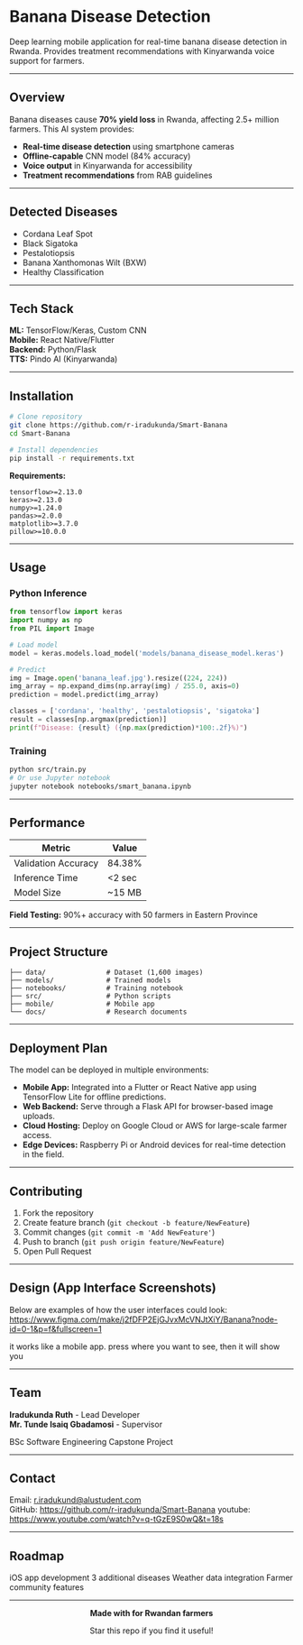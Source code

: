 # Banana Disease Detection

Deep learning mobile application for real-time banana disease detection in Rwanda. Provides treatment recommendations with Kinyarwanda voice support for farmers.

---

## Overview

Banana diseases cause **70% yield loss** in Rwanda, affecting 2.5+ million farmers. This AI system provides:
- **Real-time disease detection** using smartphone cameras
- **Offline-capable** CNN model (84% accuracy)
- **Voice output** in Kinyarwanda for accessibility
- **Treatment recommendations** from RAB guidelines

---

##  Detected Diseases

- Cordana Leaf Spot
- Black Sigatoka  
- Pestalotiopsis
- Banana Xanthomonas Wilt (BXW)
- Healthy Classification

---

##  Tech Stack

**ML:** TensorFlow/Keras, Custom CNN  
**Mobile:** React Native/Flutter  
**Backend:** Python/Flask  
**TTS:** Pindo AI (Kinyarwanda)

---

##  Installation

```bash
# Clone repository
git clone https://github.com/r-iradukunda/Smart-Banana
cd Smart-Banana

# Install dependencies
pip install -r requirements.txt
```

**Requirements:**
```
tensorflow>=2.13.0
keras>=2.13.0
numpy>=1.24.0
pandas>=2.0.0
matplotlib>=3.7.0
pillow>=10.0.0
```

---

##  Usage

### Python Inference

```python
from tensorflow import keras
import numpy as np
from PIL import Image

# Load model
model = keras.models.load_model('models/banana_disease_model.keras')

# Predict
img = Image.open('banana_leaf.jpg').resize((224, 224))
img_array = np.expand_dims(np.array(img) / 255.0, axis=0)
prediction = model.predict(img_array)

classes = ['cordana', 'healthy', 'pestalotiopsis', 'sigatoka']
result = classes[np.argmax(prediction)]
print(f"Disease: {result} ({np.max(prediction)*100:.2f}%)")
```

### Training

```bash
python src/train.py
# Or use Jupyter notebook
jupyter notebook notebooks/smart_banana.ipynb
```

---

## Performance

| Metric | Value |
|--------|-------|
| Validation Accuracy | 84.38% |
| Inference Time | <2 sec |
| Model Size | ~15 MB |

**Field Testing:** 90%+ accuracy with 50 farmers in Eastern Province

---

## Project Structure

```
├── data/               # Dataset (1,600 images)
├── models/             # Trained models
├── notebooks/          # Training notebook
├── src/                # Python scripts
├── mobile/             # Mobile app
└── docs/               # Research documents
```

---
## Deployment Plan

The model can be deployed in multiple environments:
- **Mobile App:** Integrated into a Flutter or React Native app using TensorFlow Lite for offline predictions.
- **Web Backend:** Serve through a Flask API for browser-based image uploads.
- **Cloud Hosting:** Deploy on Google Cloud or AWS for large-scale farmer access.
- **Edge Devices:** Raspberry Pi or Android devices for real-time detection in the field.

---

## Contributing

1. Fork the repository
2. Create feature branch (`git checkout -b feature/NewFeature`)
3. Commit changes (`git commit -m 'Add NewFeature'`)
4. Push to branch (`git push origin feature/NewFeature`)
5. Open Pull Request

---
## Design (App Interface Screenshots)

Below are examples of how the user interfaces could look:
https://www.figma.com/make/j2fDFP2EjGJvxMcVNJtXiY/Banana?node-id=0-1&p=f&fullscreen=1

it works like a mobile app. press where you want to see, then it will show you

---
##  Team

**Iradukunda Ruth** - Lead Developer  
**Mr. Tunde Isaiq Gbadamosi** - Supervisor

BSc Software Engineering Capstone Project

---

## Contact

 Email: r.iradukund@alustudent.com  
 GitHub: https://github.com/r-iradukunda/Smart-Banana
 youtube: https://www.youtube.com/watch?v=q-tGzE9S0wQ&t=18s

---

## Roadmap

iOS app development
3 additional diseases
Weather data integration
Farmer community features

---

<div align="center">

**Made with for Rwandan farmers**

Star this repo if you find it useful!

</div>
